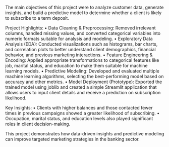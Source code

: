 The main objectives of this project were to analyze customer data, generate insights, and build a predictive model to determine whether a client is likely to subscribe to a term deposit.

Project Highlights:
	•	Data Cleaning & Preprocessing: Removed irrelevant columns, handled missing values, and converted categorical variables into numeric formats suitable for analysis and modeling.
	•	Exploratory Data Analysis (EDA): Conducted visualizations such as histograms, bar charts, and correlation plots to better understand client demographics, financial behavior, and previous marketing interactions.
	•	Feature Engineering & Encoding: Applied appropriate transformations to categorical features like job, marital status, and education to make them suitable for machine learning models.
	•	Predictive Modeling: Developed and evaluated multiple machine learning algorithms, selecting the best-performing model based on accuracy and other metrics.
	•	Model Deployment (Prototype): Exported the trained model using joblib and created a simple Streamlit application that allows users to input client details and receive a prediction on subscription likelihood.

Key Insights:
	•	Clients with higher balances and those contacted fewer times in previous campaigns showed a greater likelihood of subscribing.
	•	Occupation, marital status, and education levels also played significant roles in client decision-making.

This project demonstrates how data-driven insights and predictive modeling can improve targeted marketing strategies in the banking sector.

